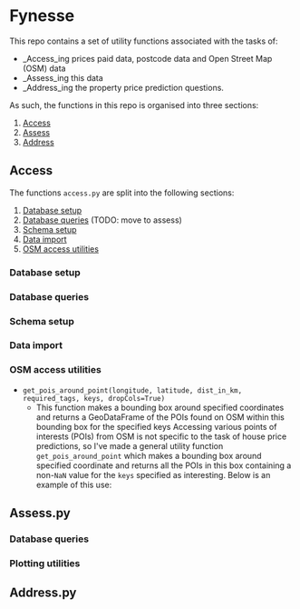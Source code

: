 # Fynesse

This repo contains a set of utility functions associated with the tasks of:
* _Access_ing prices paid data, postcode data and Open Street Map (OSM) data
* _Assess_ing this data
* _Address_ing the property price prediction questions.

As such, the functions in this repo is organised into three sections:
1. [Access](##Access)
2. [Assess](##Assess)
3. [Address](##Address)

## Access

The functions `access.py` are split into the following sections:

1. [Database setup](###Database-setup)
2. [Database queries](###Database-queries) (TODO: move to assess)
3. [Schema setup](###Schema-setup)
4. [Data import](###Data-import)
5. [OSM access utilities](###OSM-access-utilities)

### Database setup

### Database queries

### Schema setup

### Data import

### OSM access utilities

* `get_pois_around_point(longitude, latitude, dist_in_km, required_tags, keys, dropCols=True)`
  * This function makes a bounding box around specified coordinates and returns a GeoDataFrame
    of the POIs found on OSM within this bounding box for the specified keys
Accessing various points of interests (POIs) from OSM is not specific to the
task of house price predictions, so I've made a general utility function
`get_pois_around_point` which makes a bounding box around specified
coordinate and returns all the POIs in this box containing a non-`NaN` value
for the `keys` specified as interesting. Below is an example of this use:

## Assess.py

### Database queries

### Plotting utilities

## Address.py

